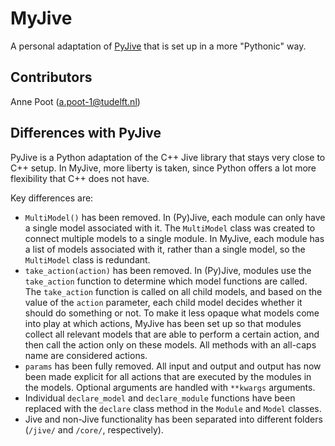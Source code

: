 # MyJive
A personal adaptation of [PyJive](https://gitlab.tudelft.nl/fmeer/pyjive) that is set up in a more "Pythonic" way.

## Contributors
Anne Poot (a.poot-1@tudelft.nl)

## Differences with PyJive
PyJive is a Python adaptation of the C++ Jive library that stays very close to C++ setup.
In MyJive, more liberty is taken, since Python offers a lot more flexibility that C++ does not have.

Key differences are:

- `MultiModel()` has been removed. In (Py)Jive, each module can only have a single model associated with it. The `MultiModel` class was created to connect multiple models to a single module. In MyJive, each module has a list of models associated with it, rather than a single model, so the `MultiModel` class is redundant.
- `take_action(action)` has been removed. In (Py)Jive, modules use the `take_action` function to determine which model functions are called. The `take_action` function is called on all child models, and based on the value of the `action` parameter, each child model decides whether it should do something or not. To make it less opaque what models come into play at which actions, MyJive has been set up so that modules collect all relevant models that are able to perform a certain action, and then call the action only on these models. All methods with an all-caps name are considered actions.
- `params` has been fully removed. All input and output and output has now been made explicit for all actions that are executed by the modules in the models. Optional arguments are handled with `**kwargs` arguments.
- Individual `declare_model` and `declare_module` functions have been replaced with the `declare` class method in the `Module` and `Model` classes.
- Jive and non-Jive functionality has been separated into different folders (`/jive/` and `/core/`, respectively).
